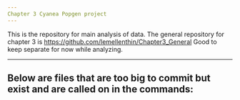 ```yaml
---
Chapter 3 Cyanea Popgen project
---
```


This is the repository for main analysis of data. The general repository for chapter 3 is https://github.com/lemellenthin/Chapter3_General
Good to keep separate for now while analyzing.

---
Below are files that are too big to commit but exist and are called on in the commands:
---
